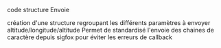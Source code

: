 code structure Envoie

création d'une structure regroupant les différents paramètres à envoyer
altitude/longitude/altitude
Permet de standardisé l'envoie des chaines de caractère depuis sigfox pour éviter les erreurs de callback
